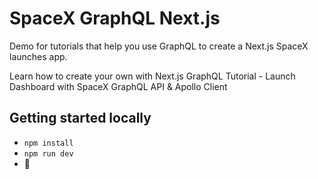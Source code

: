 # SpaceX GraphQL Next.js 

Demo for tutorials that help you use GraphQL to create a Next.js SpaceX launches app.

Learn how to create your own with Next.js GraphQL Tutorial - Launch Dashboard with SpaceX GraphQL API & Apollo Client

## Getting started locally

* `npm install`
* `npm run dev`
* 🚀
